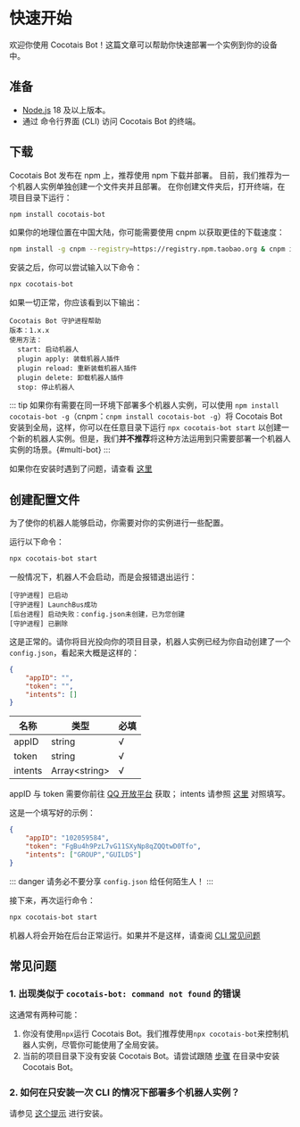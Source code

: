 # 快速开始

欢迎你使用 Cocotais Bot！这篇文章可以帮助你快速部署一个实例到你的设备中。

## 准备

- [Node.js](https://nodejs.org/) 18 及以上版本。
- 通过 命令行界面 (CLI) 访问 Cocotais Bot 的终端。

## 下载

Cocotais Bot 发布在 npm 上，推荐使用 npm 下载并部署。
目前，我们推荐为一个机器人实例单独创建一个文件夹并且部署。
在你创建文件夹后，打开终端，在项目目录下运行：

```bash
npm install cocotais-bot
```

如果你的地理位置在中国大陆，你可能需要使用 cnpm 以获取更佳的下载速度：

```bash
npm install -g cnpm --registry=https://registry.npm.taobao.org & cnpm install cocotais-bot
```

安装之后，你可以尝试输入以下命令：

```bash
npx cocotais-bot
```

如果一切正常，你应该看到以下输出：

```
Cocotais Bot 守护进程帮助
版本：1.x.x
使用方法：
  start: 启动机器人
  plugin apply: 装载机器人插件
  plugin reload: 重新装载机器人插件
  plugin delete: 卸载机器人插件
  stop: 停止机器人
```

::: tip
如果你有需要在同一环境下部署多个机器人实例，可以使用 `npm install cocotais-bot -g`（cnpm：`cnpm install cocotais-bot -g`）将 Cocotais Bot 安装到全局，这样，你可以在任意目录下运行 `npx cocotais-bot start` 以创建一个新的机器人实例。但是，我们**并不推荐**将这种方法运用到只需要部署一个机器人实例的场景。{#multi-bot}
:::

如果你在安装时遇到了问题，请查看 [这里](#常见问题)

## 创建配置文件

为了使你的机器人能够启动，你需要对你的实例进行一些配置。

运行以下命令：

```bash
npx cocotais-bot start
```

一般情况下，机器人不会启动，而是会报错退出运行：

```
[守护进程] 已启动
[守护进程] LaunchBus成功
[后台进程] 启动失败：config.json未创建，已为您创建
[守护进程] 已删除
```

这是正常的。请你将目光投向你的项目目录，机器人实例已经为你自动创建了一个 `config.json`，看起来大概是这样的：

```json
{
    "appID": "",
    "token": "",
    "intents": []
}
```

| 名称    | 类型            | 必填 |
| ------- | --------------- | ---- |
| appID   | string          | √    |
| token   | string          | √    |
| intents | Array\<string\> | √    |

appID 与 token 需要你前往 [QQ 开放平台](https://q.qq.com/qqbot/#/developer/developer-setting) 获取；
intents 请参照 [这里](https://bot.q.qq.com/wiki/develop/api-v2/dev-prepare/interface-framework/event-emit.html#%E4%BA%8B%E4%BB%B6%E8%AE%A2%E9%98%85intents) 对照填写。

这是一个填写好的示例：

```json
{
    "appID": "102059584",
    "token": "FgBu4h9PzL7vG11SXyNp8qZQQtwD0Tfo",
    "intents": ["GROUP","GUILDS"]
}
```

::: danger
请务必不要分享 `config.json` 给任何陌生人！
:::

接下来，再次运行命令：

```bash
npx cocotais-bot start
```

机器人将会开始在后台正常运行。如果并不是这样，请查阅 [CLI 常见问题](/starter/cli#常见问题)

## 常见问题

### 1. 出现类似于 `cocotais-bot: command not found` 的错误

这通常有两种可能：

1. 你没有使用`npx`运行 Cocotais Bot。我们推荐使用`npx cocotais-bot`来控制机器人实例，尽管你可能使用了全局安装。
2. 当前的项目目录下没有安装 Cocotais Bot。请尝试跟随 [步骤](#下载) 在目录中安装 Cocotais Bot。

### 2. 如何在只安装一次 CLI 的情况下部署多个机器人实例？

请参见 [这个提示](#multi-bot) 进行安装。
